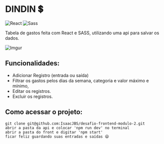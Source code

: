 

# DINDIN 💲

![React](https://img.shields.io/badge/React-20232A?style=for-the-badge&logo=react&logoColor=61DAFB) ![Sass](https://img.shields.io/badge/Sass-CC6699?style=for-the-badge&logo=sass&logoColor=white)

Tabela de gastos feita com React e SASS, utilizando uma api para salvar os dados.

![Imgur](https://i.imgur.com/1nv9Pzi.jpg)

## Funcionalidades:

- Adicionar Registro (entrada ou saída)
- Filtrar os gastos pelos dias da semana, categoria e valor máximo e mínimo,
- Editar os registros.
- Excluir os registros.



## Como acessar o projeto:

```
git clone git@github.com:IsaacJBS/desafio-frontend-modulo-2.git
abrir a pasta da api e colocar 'npm run dev' no terminal
abrir a pasta do front e digitar 'npm start'
ficar feliz guardando suas entradas e saídas 😄
```



